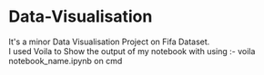 # Data-Visualisation
It's a minor Data Visualisation Project on Fifa Dataset.	
I used Voila to Show the output of my notebook with using :- voila notebook_name.ipynb on cmd 

